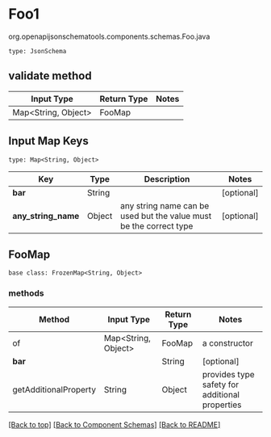 # Foo1
org.openapijsonschematools.components.schemas.Foo.java
```
type: JsonSchema
```

## validate method
| Input Type | Return Type | Notes |
| ---------- | ----------- | ----- |
| Map<String, Object> | FooMap | |

## Input Map Keys
```
type: Map<String, Object>
```
Key | Type |  Description | Notes
------------ | ------------- | ------------- | -------------
**bar** | String |  | [optional]
**any_string_name** | Object | any string name can be used but the value must be the correct type | [optional]

## FooMap
```
base class: FrozenMap<String, Object>
```

### methods
Method | Input Type | Return Type | Notes
------ | ---------- | ----------- | ------
of | Map<String, Object> | FooMap | a constructor
**bar** | | String | [optional]
getAdditionalProperty | String | Object | provides type safety for additional properties

[[Back to top]](#top) [[Back to Component Schemas]](../../../README.md#Component-Schemas) [[Back to README]](../../../README.md)
